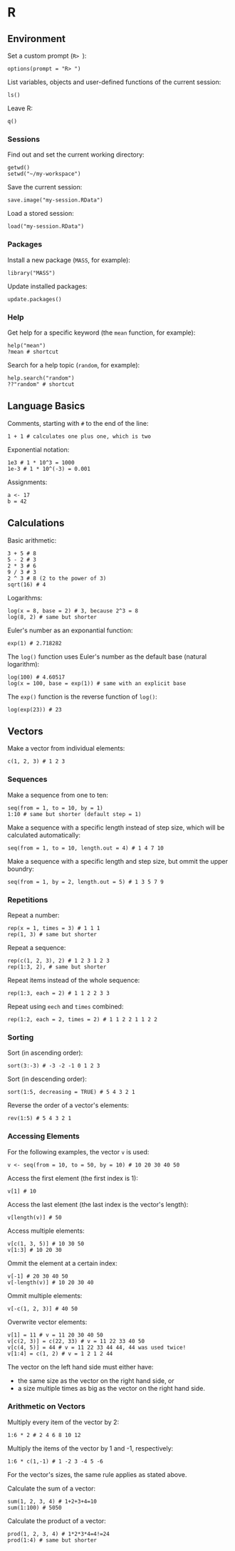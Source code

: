 # R

## Environment

Set a custom prompt (`R> `):

    options(prompt = "R> ")

List variables, objects and user-defined functions of the current session:

    ls()

Leave R:

    q()

### Sessions

Find out and set the current working directory:

    getwd()
    setwd("~/my-workspace")

Save the current session:

    save.image("my-session.RData")

Load a stored session:

    load("my-session.RData")

### Packages

Install a new package (`MASS`, for example):

    library("MASS")

Update installed packages:

    update.packages()

### Help

Get help for a specific keyword (the `mean` function, for example):

    help("mean")
    ?mean # shortcut

Search for a help topic (`random`, for example):

    help.search("random")
    ??"random" # shortcut

## Language Basics

Comments, starting with `#` to the end of the line:

    1 + 1 # calculates one plus one, which is two

Exponential notation:

    1e3 # 1 * 10^3 = 1000
    1e-3 # 1 * 10^(-3) = 0.001

Assignments:

    a <- 17
    b = 42

## Calculations

Basic arithmetic:

    3 + 5 # 8
    5 - 2 # 3
    2 * 3 # 6
    9 / 3 # 3
    2 ^ 3 # 8 (2 to the power of 3)
    sqrt(16) # 4

Logarithms:

    log(x = 8, base = 2) # 3, because 2^3 = 8
    log(8, 2) # same but shorter

Euler's number as an exponantial function:

    exp(1) # 2.718282

The `log()` function uses Euler's number as the default base (natural logarithm):

    log(100) # 4.60517
    log(x = 100, base = exp(1)) # same with an explicit base

The `exp()` function is the reverse function of `log()`:

    log(exp(23)) # 23

## Vectors

Make a vector from individual elements:

    c(1, 2, 3) # 1 2 3

### Sequences

Make a sequence from one to ten:

    seq(from = 1, to = 10, by = 1)
    1:10 # same but shorter (default step = 1)

Make a sequence with a specific length instead of step size, which will be
calculated automatically:

    seq(from = 1, to = 10, length.out = 4) # 1 4 7 10

Make a sequence with a specific length and step size, but ommit the upper
boundry:

    seq(from = 1, by = 2, length.out = 5) # 1 3 5 7 9

### Repetitions

Repeat a number:

    rep(x = 1, times = 3) # 1 1 1
    rep(1, 3) # same but shorter

Repeat a sequence:

    rep(c(1, 2, 3), 2) # 1 2 3 1 2 3
    rep(1:3, 2), # same but shorter

Repeat items instead of the whole sequence:

    rep(1:3, each = 2) # 1 1 2 2 3 3

Repeat using `eech` and `times` combined:

    rep(1:2, each = 2, times = 2) # 1 1 2 2 1 1 2 2

### Sorting

Sort (in ascending order):

    sort(3:-3) # -3 -2 -1 0 1 2 3

Sort (in descending order):

    sort(1:5, decreasing = TRUE) # 5 4 3 2 1

Reverse the order of a vector's elements:

    rev(1:5) # 5 4 3 2 1

### Accessing Elements

For the following examples, the vector `v` is used:

    v <- seq(from = 10, to = 50, by = 10) # 10 20 30 40 50 

Access the first element (the first index is 1):

    v[1] # 10

Access the last element (the last index is the vector's length):

    v[length(v)] # 50

Access multiple elements:

    v[c(1, 3, 5)] # 10 30 50
    v[1:3] # 10 20 30

Ommit the element at a certain index:

    v[-1] # 20 30 40 50
    v[-length(v)] # 10 20 30 40

Ommit multiple elements:

    v[-c(1, 2, 3)] # 40 50

Overwrite vector elements:

    v[1] = 11 # v = 11 20 30 40 50
    v[c(2, 3)] = c(22, 33) # v = 11 22 33 40 50
    v[c(4, 5)] = 44 # v = 11 22 33 44 44, 44 was used twice!
    v[1:4] = c(1, 2) # v = 1 2 1 2 44

The vector on the left hand side must either have:

- the same size as the vector on the right hand side, or
- a size multiple times as big as the vector on the right hand side.

### Arithmetic on Vectors

Multiply every item of the vector by 2:

    1:6 * 2 # 2 4 6 8 10 12

Multiply the items of the vector by 1 and -1, respectively:

    1:6 * c(1,-1) # 1 -2 3 -4 5 -6

For the vector's sizes, the same rule applies as stated above.

Calculate the sum of a vector:

    sum(1, 2, 3, 4) # 1+2+3+4=10
    sum(1:100) # 5050

Calculate the product of a vector:

    prod(1, 2, 3, 4) # 1*2*3*4=4!=24
    prod(1:4) # same but shorter
